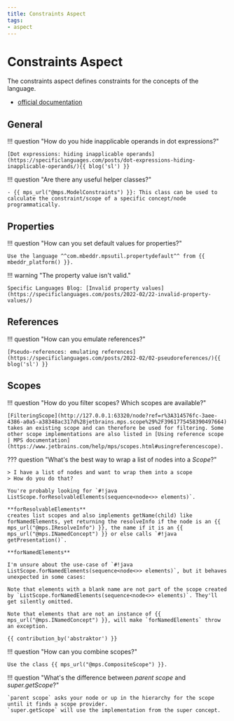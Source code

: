 ```yaml
---
title: Constraints Aspect
tags:
- aspect
---
```


# Constraints Aspect

The constraints aspect defines constraints for the concepts of the language.

- [official documentation](https://www.jetbrains.com/help/mps/constraints.html)

## General

!!! question "How do you hide inapplicable operands in dot expressions?"

    [Dot expressions: hiding inapplicable operands](https://specificlanguages.com/posts/dot-expressions-hiding-inapplicable-operands/){{ blog('sl') }}

!!! question "Are there any useful helper classes?"

    - {{ mps_url("@mps.ModelConstraints") }}: This class can be used to calculate the constraint/scope of a specific concept/node programmatically.

## Properties

!!! question "How can you set default values for properties?"

    Use the language ^^com.mbeddr.mpsutil.propertydefault^^ from {{ mbeddr_platform() }}.

!!! warning "The property value isn't valid."

    Specific Languages Blog: [Invalid property values](https://specificlanguages.com/posts/2022-02/22-invalid-property-values/)

## References

!!! question "How can you emulate references?"

    [Pseudo-references: emulating references](https://specificlanguages.com/posts/2022-02/02-pseudoreferences/){{ blog('sl') }}

## Scopes

!!! question "How do you filter scopes? Which scopes are available?"

    [FilteringScope](http://127.0.0.1:63320/node?ref=r%3A314576fc-3aee-4386-a0a5-a38348ac317d%28jetbrains.mps.scope%29%2F3961775458390497664) takes an existing scope and can therefore be used for filtering. Some other scope implementations are also listed in [Using reference scope | MPS documentation](https://www.jetbrains.com/help/mps/scopes.html#usingreferencescope).

??? question "What's the best way to wrap a list of nodes into a *Scope*?"

    > I have a list of nodes and want to wrap them into a scope
    > How do you do that?

    You're probably looking for `#!java ListScope.forResolvableElements(sequence<node<>> elements)`.

    **forResolvableElements**
    creates list scopes and also implements getName(child) like forNamedElements, yet returning the resolveInfo if the node is an {{ mps_url("@mps.IResolveInfo") }}, the name if it is an {{ mps_url("@mps.INamedConcept") }} or else calls `#!java getPresentation()`.
    
    **forNamedElements**
    
    I'm unsure about the use-case of `#!java ListScope.forNamedElements(sequence<node<>> elements)`, but it behaves unexpected in some cases:
    
    Note that elements with a blank name are not part of the scope created by `ListScope.forNamedElements(sequence<node<>> elements)`. They'll get silently omitted.
    
    Note that elements that are not an instance of {{ mps_url("@mps.INamedConcept") }}, will make `forNamedElements` throw an exception.

    {{ contribution_by('abstraktor') }}

!!! question "How can you combine scopes?"

    Use the class {{ mps_url("@mps.CompositeScope") }}.

!!! question "What's the difference between *parent scope* and *super.getScope*?"

    `parent scope` asks your node or up in the hierarchy for the scope until it finds a scope provider.
    `super.getScope` will use the implementation from the super concept.